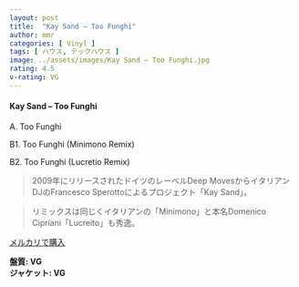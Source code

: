 ```yaml
---
layout: post
title:  "Kay Sand – Too Funghi"
author: mmr
categories: [ Vinyl ]
tags: [ ハウス, テックハウス ]
image: ../assets/images/Kay Sand – Too Funghi.jpg
rating: 4.5
v-rating: VG
---
```


#### Kay Sand – Too Funghi

A. Too Funghi

B1. Too Funghi (Minimono Remix)

B2. Too Funghi (Lucretio Remix)

> 2009年にリリースされたドイツのレーベルDeep MovesからイタリアンDJのFrancesco Sperottoによるプロジェクト「Kay Sand」。

> リミックスは同じくイタリアンの「Minimono」と本名Domenico Cipriani「Lucreito」も秀逸。



[メルカリで購入](https://jp.mercari.com/item/m63658613527)


<div class="mt-4 mb-4 d-flex align-items-center">
<strong class="mr-1">盤質: VG</strong>
</div>
<div class="mt-4 mb-4 d-flex align-items-center">
<strong class="mr-1">ジャケット: VG</strong>
</div>
